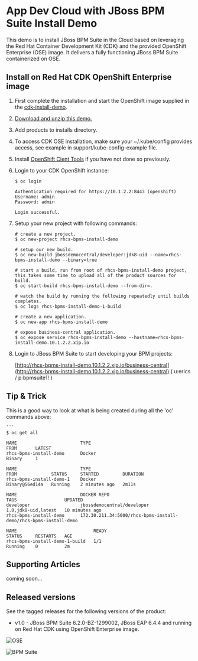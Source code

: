 App Dev Cloud with JBoss BPM Suite Install Demo 
===============================================
This demo is to install JBoss BPM Suite in the Cloud based on leveraging the Red Hat 
Container Development Kit (CDK) and the provided OpenShift Enterprise (OSE) image. 
It delivers a fully functioning JBoss BPM Suite containerized on OSE.


Install on Red Hat CDK OpenShift Enterprise image
-------------------------------------------------
1. First complete the installation and start the OpenShift image supplied in the [cdk-install-demo](https://github.com/eschabell/cdk-install-demo).

2. [Download and unzip this demo.](https://github.com/eschabell/rhcs-bpms-install-demo/archive/master.zip)

3. Add products to installs directory.

4. To access CDK OSE installation, make sure your ~/.kube/config provides access, see example in support/kube-config-example file.

5. Install [OpenShift Cient Tools](https://developers.openshift.com/managing-your-applications/client-tools.html) if you have not done so previously.

6. Login to your CDK OpenShift instance:

    ```
    $ oc login

    Authentication required for https://10.1.2.2:8443 (openshift)
    Username: admin
    Password: admin

    Login successful.
    ```

7. Setup your new project with following commands:

    ```
    # create a new project.
    $ oc new-project rhcs-bpms-install-demo

    # setup our new build.
    $ oc new-build jbossdemocentral/developer:jdk8-uid --name=rhcs-bpms-install-demo --binary=true

    # start a build, run from root of rhcs-bpms-install-demo project, this takes some time to upload all of the product sources for build.
    $ oc start-build rhcs-bpms-install-demo --from-dir=.

    # watch the build by running the following repeatedly until builds completes.
    $ oc logs rhcs-bpms-install-demo-1-build

    # create a new application.
    $ oc new-app rhcs-bpms-install-demo

    # expose business-central application.
    $ oc expose service rhcs-bpms-install-demo --hostname=rhcs-bpms-install-demo.10.1.2.2.xip.io
    ```

8. Login to JBoss BPM Suite to start developing your BPM projects:

    [http://rhcs-bpms-install-demo.10.1.2.2.xip.io/business-central](http://rhcs-bpms-install-demo.10.1.2.2.xip.io/business-central)   ( u:erics / p:bpmsuite1! )


Tip & Trick
-----------
This is a good way to look at what is being created during all the 'oc' commands above:

    ```
    $ oc get all

    NAME                        TYPE                                           FROM       LATEST
    rhcs-bpms-install-demo      Docker                                         Binary     1

    NAME                        TYPE                                           FROM             STATUS     STARTED         DURATION
    rhcs-bpms-install-demo-1    Docker                                         Binary@56ed14a   Running    2 minutes ago   2m11s
    
    NAME                        DOCKER REPO                                    TAGS                  UPDATED
    developer                   jbossdemocentral/developer                     1.0,jdk8-uid,latest   10 minutes ago
    rhcs-bpms-install-demo      172.30.211.34:5000/rhcs-bpms-install-demo/rhcs-bpms-install-demo                         

    NAME                             READY                                     STATUS     RESTARTS   AGE
    rhcs-bpms-install-demo-1-build   1/1                                       Running    0          2m


Supporting Articles
-------------------
coming soon...


Released versions
-----------------
See the tagged releases for the following versions of the product:

- v1.0 - JBoss BPM Suite 6.2.0-BZ-1299002, JBoss EAP 6.4.4 and running on Red Hat CDK using OpenShift Enterprise image. 

![OSE](https://raw.githubusercontent.com/eschabell/rhcs-bpms-install-demo/master/docs/demo-images/rhcs-bpms-pod.png)

![BPM Suite](https://raw.githubusercontent.com/eschabell/rhcs-bpms-install-demo/master/docs/demo-images/bpmsuite.png)
